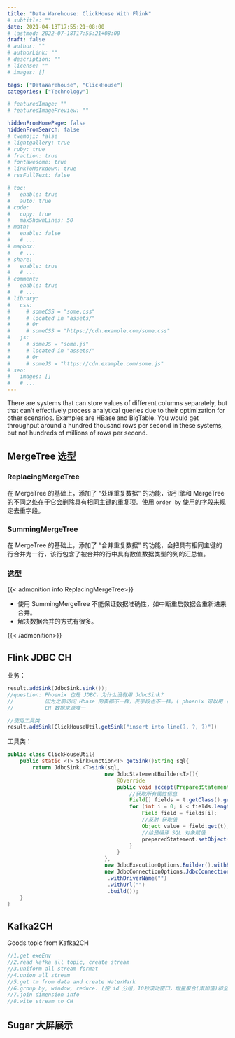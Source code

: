 ```yaml
---
title: "Data Warehouse: ClickHouse With Flink"
# subtitle: ""
date: 2021-04-13T17:55:21+08:00
# lastmod: 2022-07-18T17:55:21+08:00
draft: false
# author: ""
# authorLink: ""
# description: ""
# license: ""
# images: []

tags: ["DataWarehouse", "ClickHouse"]
categories: ["Technology"]

# featuredImage: ""
# featuredImagePreview: ""

hiddenFromHomePage: false
hiddenFromSearch: false
# twemoji: false
# lightgallery: true
# ruby: true
# fraction: true
# fontawesome: true
# linkToMarkdown: true
# rssFullText: false

# toc:
#   enable: true
#   auto: true
# code:
#   copy: true
#   maxShownLines: 50
# math:
#   enable: false
#   # ...
# mapbox:
#   # ...
# share:
#   enable: true
#   # ...
# comment:
#   enable: true
#   # ...
# library:
#   css:
#     # someCSS = "some.css"
#     # located in "assets/"
#     # Or
#     # someCSS = "https://cdn.example.com/some.css"
#   js:
#     # someJS = "some.js"
#     # located in "assets/"
#     # Or
#     # someJS = "https://cdn.example.com/some.js"
# seo:
#   images: []
#   # ...
---
```


There are systems that can store values of different columns separately, but that can’t effectively process analytical queries due to their optimization for other scenarios. Examples are HBase and BigTable. You would get throughput around a hundred thousand rows per second in these systems, but not hundreds of millions of rows per second.

<!--more-->

## MergeTree 选型

### ReplacingMergeTree

在 MergeTree 的基础上，添加了 “处理重复数据” 的功能，该引擎和 MergeTree 的不同之处在于它会删除具有相同主键的重复项。使用 `order by` 使用的字段来规定去重字段。

### SummingMergeTree

在 MergeTree 的基础上，添加了 “合并重复数据” 的功能，会把具有相同主键的行合并为一行，该行包含了被合并的行中具有数值数据类型的列的汇总值。

### 选型

{{< admonition info ReplacingMergeTree>}}

+ 使用 SummingMergeTree 不能保证数据准确性，如中断重启数据会重新进来合并。
+ 解决数据合并的方式有很多。

{{< /admonition>}}

## Flink JDBC  CH

业务：

```java
result.addSink(JdbcSink.sink());
//question: Phoenix 也是 JDBC，为什么没有用 JdbcSink?
//          因为之前访问 Hbase 的表都不一样，表字段也不一样。( phoenix 可以用 自定义的 MySQLSink 或 JDBC)
//          CH 数据来源唯一

//使用工具类
result.addSink(ClickHouseUtil.getSink("insert into line(?, ?, ?)"))
```

工具类：

```java
public class ClickHouseUtil{
    public static <T> SinkFunction<T> getSink()String sql{
        return JdbcSink.<T>sink(sql,
                               new JdbcStatementBuilder<T>(){
                                   @Override
                                   public void accept(PreparedStatement preparedStatement, T t) throws SQLException{
                                       //获取所有属性信息
                                       Field[] fields = t.getClass().getDeclaredFields();
                                       for (int i = 0; i < fields.length; i++){
                                           Field field = fields[i];
                                           //反射 获取值
                                           Object value = field.get(t);
                                           //给预编译 SQL 对象赋值
                                           preparedStatement.setObject(i + 1, value);
                                       }
                                   }
                               },
                               new JdbcExecutionOptions.Builder().withBatchSize(5).build(),
                               new JdbcConnectionOptions.JdbcConnectionOptionsBuilder()
                                .withDriverName("")
                                .withUrl("")
                                .build());
    }
}
```

## Kafka2CH

Goods topic from Kafka2CH

```java
//1.get exeEnv
//2.read kafka all topic, create stream
//3.uniform all stream format
//4.union all stream
//5.get tm from data and create WaterMark
//6.group by, window, reduce. (按 id 分组，10秒滚动窗口，增量聚合(累加值)和全量聚合(提取窗口信息))
//7.join dimension info
//8.wite stream to CH
```

## Sugar 大屏展示
